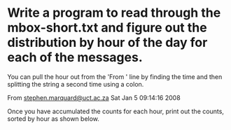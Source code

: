 # Write a program to read through the mbox-short.txt and figure out the distribution by hour of the day for each of the messages. 
You can pull the hour out from the 'From ' line by finding the time and then splitting the string a second time using a colon.

From stephen.marquard@uct.ac.za Sat Jan  5 09:14:16 2008

Once you have accumulated the counts for each hour, print out the counts, sorted by hour as shown below.
